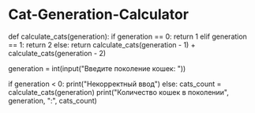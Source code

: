 # Cat-Generation-Calculator
def calculate_cats(generation):
    if generation == 0:
        return 1
    elif generation == 1:
        return 2
    else:
        return calculate_cats(generation - 1) + calculate_cats(generation - 2)

generation = int(input("Введите поколение кошек: "))

if generation < 0:
    print("Некорректный ввод")
else:
    cats_count = calculate_cats(generation)
    print("Количество кошек в поколении", generation, ":", cats_count)
